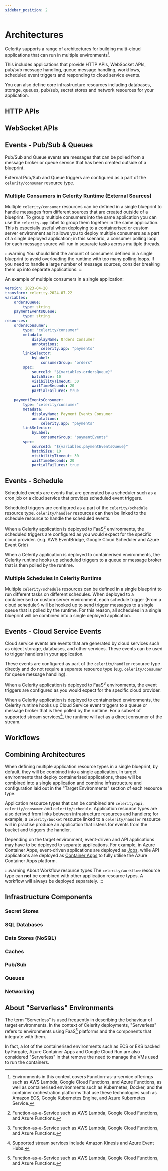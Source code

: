```yaml
---
sidebar_position: 2
---
```


# Architectures

Celerity supports a range of architectures for building multi-cloud applications that can run in multiple environments[^1].

This includes applications that provide HTTP APIs, WebSocket APIs, pub/sub message handling, queue message handling, workflows, scheduled event triggers and responding to cloud service events.

You can also define core infrastructure resources including databases, storage, queues, pub/sub, secret stores and network resources for your application.

## HTTP APIs

## WebSocket APIs

## Events - Pub/Sub & Queues

Pub/Sub and Queue events are messages that can be polled from a message broker or queue service that has been created outside of a blueprint.

External Pub/Sub and Queue triggers are configured as a part of the `celerity/consumer` resource type.

### Multiple Consumers in Celerity Runtime (External Sources)

Multiple `celerity/consumer` resources can be defined in a single blueprint to handle messages from different sources that are created outside of a blueprint. To group multiple consumers into the same application you can use the `celerity.app` label to group them together in the same application. This is especially useful when deploying to a containerised or custom server environment as it allows you to deploy multiple consumers as a part of a single deployed application; in this scenario, a consumer polling loop for each message source will run in separate tasks across multiple threads.

:::warning
You should limit the amount of consumers defined in a single blueprint to avoid overloading the runtime with too many polling loops. If you need to handle a large number of message sources, consider breaking them up into separate applications.
:::

An example of multiple consumers in a single application:

```yaml
version: 2023-04-20
transform: celerity-2024-07-22
variables:
    ordersQueue:
        type: string
    paymentEventsQueue:
        type: string
resources:
    ordersConsumer:
        type: "celerity/consumer"
        metadata:
            displayName: Orders Consumer
            annotations:
                celerity.app: "payments"
        linkSelector:
            byLabel:
                consumerGroup: "orders"
        spec:
            sourceId: "${variables.ordersQueue}"
            batchSize: 10
            visibilityTimeout: 30
            waitTimeSeconds: 20
            partialFailures: true

    paymentEventsConsumer:
        type: "celerity/consumer"
        metadata:
            displayName: Payment Events Consumer
            annotations:
                celerity.app: "payments"
        linkSelector:
            byLabel:
                consumerGroup: "paymentEvents"
        spec:
            sourceId: "${variables.paymentEventsQueue}"
            batchSize: 10
            visibilityTimeout: 30
            waitTimeSeconds: 20
            partialFailures: true
```

## Events - Schedule

Scheduled events are events that are generated by a scheduler such as a cron job or a cloud service that provides scheduled event triggers.

Scheduled triggers are configured as a part of the `celerity/schedule` resource type.
`celerity/handler` resources can then be linked to the schedule resource to handle the scheduled events.

When a Celerity application is deployed to FaaS[^2] environments, the scheduled triggers are configured as you would expect for the specific cloud provider. (e.g. AWS EventBridge, Google Cloud Scheduler and Azure Event Grid)

When a Celerity application is deployed to containerised environments, the Celerity runtime hooks up scheduled triggers to a queue or message broker that is then polled by the runtime.

### Multiple Schedules in Celerity Runtime

Multiple `celerity/schedule` resources can be defined in a single blueprint to run different tasks on different schedules. When deployed to a containerised or custom server environment, each schedule trigger (From a cloud scheduler) will be hooked up to send trigger messages to a single queue that is polled by the runtime.
For this reason, all schedules in a single blueprint will be combined into a single deployed application.


## Events - Cloud Service Events

Cloud service events are events that are generated by cloud services such as object storage, databases, and other services. These events can be used to trigger handlers in your application.

These events are configured as part of the `celerity/handler` resource type directly and do not require a separate resource type (e.g. `celerity/consumer` for queue message handling).

When a Celerity application is deployed to FaaS[^2] environments, the event triggers are configured as you would expect for the specific cloud provider.

When a Celerity application is deployed to containerised environments, the Celerity runtime hooks up Cloud Service event triggers to a queue or message broker that is then polled by the runtime. For a subset of supported stream services[^3], the runtime will act as a direct consumer of the stream.

## Workflows

## Combining Architectures

When defining multiple application resource types in a single blueprint, by default, they will be combined into a single application. In target environments that deploy containerised applications, these will be combined into a single application and combine infrastructure and configuration laid out in the "Target Environments" section of each resource type.

Application resource types that can be combined are `celerity/api`, `celerity/consumer` and `celerity/schedule`. Application resource types are also derived from links between infrastructure resources and handlers; for example, a `celerity/bucket` resource linked to a `celerity/handler` resource will in practise produce an application that listens for events from the bucket and triggers the handler.

Depending on the target environment, event-driven and API applications may have to be deployed to
separate applications.
For example, in Azure Container Apps, event-driven applications are deployed as [Jobs](https://learn.microsoft.com/en-us/azure/container-apps/jobs?tabs=azure-cli), while API applications are deployed as [Container Apps](https://learn.microsoft.com/en-us/azure/container-apps/overview) to fully utilise the Azure Container Apps platform.

:::warning About Workflow resource types
The `celerity/workflow` resource type can **not** be combined with other application resource types.
A workflow will always be deployed separately.
:::

## Infrastructure Components

### Secret Stores

### SQL Databases

### Data Stores (NoSQL)

### Caches

### Pub/Sub

### Queues

### Networking

## About "Serverless" Environments

The term "Serverless" is used frequently in describing the behaviour of target environments.
In the context of Celerity deployments, "Serverless" refers to environments using FaaS[^2] platforms and the components that integrate with them.

In fact, a lot of the containerised environments such as ECS or EKS backed by Fargate, Azure Container Apps and Google Cloud Run are also considered "Serverless" in that remove the need to manage the VMs used to run the containers.

[^1]: Environments in this context covers Function-as-a-service offerings such as AWS Lambda, Google Cloud Functions, and Azure Functions, as well as containerised environments such as Kubernetes, Docker, and the container orchestration platforms that use these technologies such as Amazon ECS, Google Kubernetes Engine, and Azure Kubernetes Service.
[^2]: Function-as-a-Service such as AWS Lambda, Google Cloud Functions, and Azure Functions.
[^3]: Supported stream services include Amazon Kinesis and Azure Event Hubs.

